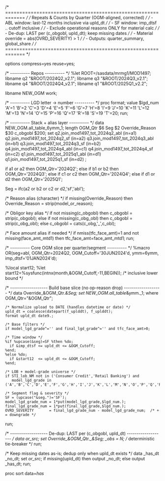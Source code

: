 /* ============================================================= */
/* Repeats & Counts by Quarter (OGM-aligned, corrected)          */
/*  - ABL window: last-12 months inclusive via upld_dt           */
/*  - SF  window: imp_dtsf .. cutoff inclusive                   */
/*  - Exclude operational reasons ONLY for material calc         */
/*  - De-dup: LAST per (c_obgobl, upld_dt); keep missing dates   */
/*  - Material override = abs(OVRD_SEVERITY) > 1                 */
/*  - Outputs: quarter_summary, global_share                     */
/* ============================================================= */

options compress=yes reuse=yes;

/* ---------- Repos ---------- */
%let ROOT=/sasdata/mrmg1/MOD1497;
libname q2  "&ROOT/2024Q2_v2.1";
libname q3  "&ROOT/2024Q3_v2.1";
libname q4  "&ROOT/2024Q4_v2.1";
libname q1  "&ROOT/2025Q1_v2.2";

libname NEW_OGM work;

/* ---------- LGD letter -> number ---------- */
proc format;
  value $lgd_num
    'A'=1  'B'=2  'C'=3  'D'=4  'E'=5  'F'=6  'G'=7  'H'=8  'I'=9  'J'=10
    'K'=11 'L'=12 'M'=13 'N'=14 'O'=15 'P'=16 'Q'=17 'R'=18 'S'=19 'T'=20;
run;

/* ---------- Stack + alias layer ---------- */
data NEW_OGM.all_table_6ymm_1;
  length OGM_Qtr $6 Seg $2 Override_Reason $30 c_obgobl $200;
  set
    q2.join_mod1497_tot_2024q2_abl (in=a1)
    q2.join_mod1497_tot_2024q2_sf  (in=a2)
    q3.join_mod1497_tot_2024q3_abl (in=b1)
    q3.join_mod1497_tot_2024q3_sf  (in=b2)
    q4.join_mod1497_tot_2024q4_abl (in=c1)
    q4.join_mod1497_tot_2024q4_sf  (in=c2)
    q1.join_mod1497_tot_2025q1_abl (in=d1)
    q1.join_mod1497_tot_2025q1_sf  (in=d2)
  ;

  if a1 or a2 then OGM_Qtr='2024Q2';
  else if b1 or b2 then OGM_Qtr='2024Q3';
  else if c1 or c2 then OGM_Qtr='2024Q4';
  else if d1 or d2 then OGM_Qtr='2025Q1';

  Seg = ifc(a2 or b2 or c2 or d2,'sf','abl');

  /* Reason alias (character) */
  if missing(Override_Reason) then Override_Reason = strip(model_or_reason);

  /* Obligor key alias */
  if not missing(c_obgobl) then c_obgobl = strip(c_obgobl);
  else if not missing(c_obg_obl) then c_obgobl = strip(c_obg_obl);
  else c_obgobl = cats(c_obg,'_',c_obl);

  /* Face amount alias if needed */
  if nmiss(tfc_face_amt)=1 and not missing(face_amt_mtd1) then tfc_face_amt=face_amt_mtd1;
run;

/* ---------- Core OGM slice per quarter/segment ---------- */
%macro OR(seg=abl, OGM_Qtr=2024Q2, OGM_Cutoff='30JUN2024'd, ymm=6ymm, imp_dtsf='01JAN2024'd);

  %local start12;
  %let start12=%sysfunc(intnx(month,&OGM_Cutoff,-11,BEGIN));  /* inclusive lower bound */

  /* ------------------- Build base slice (no op-reason drop) ------------------- */
  data Override_&OGM_Qtr._&Seg;
    set NEW_OGM.all_table_&ymm._1;
    where OGM_Qtr="&OGM_Qtr";

    /* Normalize upload to DATE (handles datetime or date) */
    upld_dt = coalesce(datepart(f_uplddt), f_uplddt);
    format upld_dt date9.;

    /* Base filters */
    if model_lgd_grade^='' and final_lgd_grade^='' and tfc_face_amt>0;

    /* Time window */
    %if %upcase(&seg)=SF %then %do;
      if &imp_dtsf <= upld_dt <= &OGM_Cutoff;
    %end;
    %else %do;
      if &start12  <= upld_dt <= &OGM_Cutoff;
    %end;

    /* LOB + model-grade universe */
    if STI_lob_NM not in ('Consumer Credit','Retail Banking') and
       model_lgd_grade in ('A','B','C','D','E','F','G','H','I','J','K','L','M','N','O','P','Q','R');

    /* Segment flag & severity */
    SF = (upcase("&seg.")='SF');
    model_lgd_grade_num = 1*put(model_lgd_grade,$lgd_num.);
    final_lgd_grade_num = 1*put(final_lgd_grade,$lgd_num.);
    OVRD_SEVERITY       = final_lgd_grade_num - model_lgd_grade_num;  /* + = downgrade */
  run;

  /* ------------------- De-dup: LAST per (c_obgobl, upld_dt) ------------------- */
  data _or_src_;
    set Override_&OGM_Qtr._&Seg;
    _obs = _N_;  /* deterministic tie-breaker */
  run;

  /* Keep missing dates as-is; dedup only when upld_dt exists */
  data _has_dt _no_dt;
    set _or_src_;
    if missing(upld_dt) then output _no_dt;
    else output _has_dt;
  run;

  proc sort data=_has_
